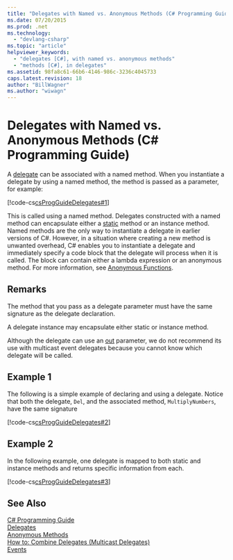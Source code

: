 ```yaml
---
title: "Delegates with Named vs. Anonymous Methods (C# Programming Guide)"
ms.date: 07/20/2015
ms.prod: .net
ms.technology: 
  - "devlang-csharp"
ms.topic: "article"
helpviewer_keywords: 
  - "delegates [C#], with named vs. anonymous methods"
  - "methods [C#], in delegates"
ms.assetid: 98fa8c61-66b6-4146-986c-3236c4045733
caps.latest.revision: 18
author: "BillWagner"
ms.author: "wiwagn"
---
```

# Delegates with Named vs. Anonymous Methods (C# Programming Guide)
A [delegate](../../../csharp/language-reference/keywords/delegate.md) can be associated with a named method. When you instantiate a delegate by using a named method, the method is passed as a parameter, for example:  
  
 [!code-cs[csProgGuideDelegates#1](../../../csharp/programming-guide/delegates/codesnippet/CSharp/delegates-with-named-vs-anonymous-methods_1.cs)]  
  
 This is called using a named method. Delegates constructed with a named method can encapsulate either a [static](../../../csharp/language-reference/keywords/static.md) method or an instance method. Named methods are the only way to instantiate a delegate in earlier versions of C#. However, in a situation where creating a new method is unwanted overhead, C# enables you to instantiate a delegate and immediately specify a code block that the delegate will process when it is called. The block can contain either a lambda expression or an anonymous method. For more information, see [Anonymous Functions](../../../csharp/programming-guide/statements-expressions-operators/anonymous-functions.md).  
  
## Remarks  
 The method that you pass as a delegate parameter must have the same signature as the delegate declaration.  
  
 A delegate instance may encapsulate either static or instance method.  
  
 Although the delegate can use an [out](../../../csharp/language-reference/keywords/out.md) parameter, we do not recommend its use with multicast event delegates because you cannot know which delegate will be called.  
  
## Example 1  
 The following is a simple example of declaring and using a delegate. Notice that both the delegate, `Del`, and the associated method, `MultiplyNumbers`, have the same signature  
  
 [!code-cs[csProgGuideDelegates#2](../../../csharp/programming-guide/delegates/codesnippet/CSharp/delegates-with-named-vs-anonymous-methods_2.cs)]  
  
## Example 2  
 In the following example, one delegate is mapped to both static and instance methods and returns specific information from each.  
  
 [!code-cs[csProgGuideDelegates#3](../../../csharp/programming-guide/delegates/codesnippet/CSharp/delegates-with-named-vs-anonymous-methods_3.cs)]  
  
## See Also  
 [C# Programming Guide](../../../csharp/programming-guide/index.md)  
 [Delegates](../../../csharp/programming-guide/delegates/index.md)  
 [Anonymous Methods](../../../csharp/programming-guide/statements-expressions-operators/anonymous-methods.md)  
 [How to: Combine Delegates (Multicast Delegates)](../../../csharp/programming-guide/delegates/how-to-combine-delegates-multicast-delegates.md)  
 [Events](../../../csharp/programming-guide/events/index.md)
